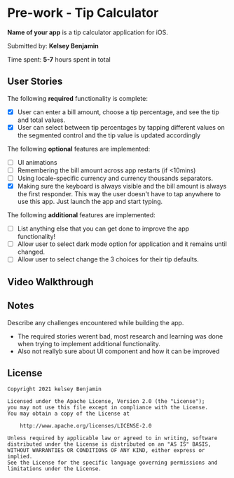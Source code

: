 # Pre-work - Tip Calculator
**Name of your app** is a tip calculator application for iOS.

Submitted by: **Kelsey Benjamin**

Time spent: **5-7** hours spent in total

## User Stories

The following **required** functionality is complete:

* [X] User can enter a bill amount, choose a tip percentage, and see the tip and total values.
* [X] User can select between tip percentages by tapping different values on the segmented control and the tip value is updated accordingly

The following **optional** features are implemented:

* [ ] UI animations
* [ ] Remembering the bill amount across app restarts (if <10mins)
* [ ] Using locale-specific currency and currency thousands separators.
* [X] Making sure the keyboard is always visible and the bill amount is always the first responder. This way the user doesn't have to tap anywhere to use this app. Just launch the app and start typing.

The following **additional** features are implemented:

- [ ] List anything else that you can get done to improve the app functionality!
- [ ] Allow user to select dark mode option for application and it remains until changed.
- [ ] Allow user to select change the 3 choices for their tip defaults.
## Video Walkthrough

## Notes

Describe any challenges encountered while building the app.
- The required stories werent bad, most research and learning was done when trying to implement additional functionality.
- Also not reallyb sure about UI component and how it can be improved


## License

    Copyright 2021 kelsey Benjamin

    Licensed under the Apache License, Version 2.0 (the "License");
    you may not use this file except in compliance with the License.
    You may obtain a copy of the License at

        http://www.apache.org/licenses/LICENSE-2.0

    Unless required by applicable law or agreed to in writing, software
    distributed under the License is distributed on an "AS IS" BASIS,
    WITHOUT WARRANTIES OR CONDITIONS OF ANY KIND, either express or implied.
    See the License for the specific language governing permissions and
    limitations under the License.
